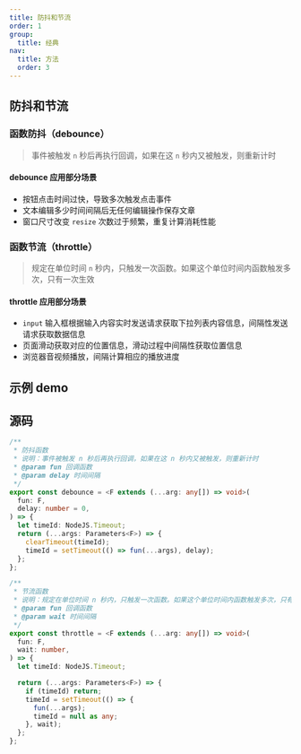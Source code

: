 ```yaml
---
title: 防抖和节流
order: 1
group:
  title: 经典
nav:
  title: 方法
  order: 3
---
```


## 防抖和节流

### 函数防抖（debounce）

> 事件被触发 `n` 秒后再执行回调，如果在这 `n` 秒内又被触发，则重新计时

#### debounce 应用部分场景

- 按钮点击时间过快，导致多次触发点击事件
- 文本编辑多少时间间隔后无任何编辑操作保存文章
- 窗口尺寸改变 `resize` 次数过于频繁，重复计算消耗性能

### 函数节流（throttle）

> 规定在单位时间 `n` 秒内，只触发一次函数。如果这个单位时间内函数触发多次，只有一次生效

#### throttle 应用部分场景

- `input` 输入框根据输入内容实时发送请求获取下拉列表内容信息，间隔性发送请求获取数据信息
- 页面滑动获取对应的位置信息，滑动过程中间隔性获取位置信息
- 浏览器音视频播放，间隔计算相应的播放进度

## 示例 demo

<code src="./demo/index.tsx"></code>

## 源码

```ts
/**
 * 防抖函数
 * 说明：事件被触发 n 秒后再执行回调，如果在这 n 秒内又被触发，则重新计时
 * @param fun 回调函数
 * @param delay 时间间隔
 */
export const debounce = <F extends (...arg: any[]) => void>(
  fun: F,
  delay: number = 0,
) => {
  let timeId: NodeJS.Timeout;
  return (...args: Parameters<F>) => {
    clearTimeout(timeId);
    timeId = setTimeout(() => fun(...args), delay);
  };
};

/**
 * 节流函数
 * 说明：规定在单位时间 n 秒内，只触发一次函数。如果这个单位时间内函数触发多次，只有一次生效
 * @param fun 回调函数
 * @param wait 时间间隔
 */
export const throttle = <F extends (...arg: any[]) => void>(
  fun: F,
  wait: number,
) => {
  let timeId: NodeJS.Timeout;

  return (...args: Parameters<F>) => {
    if (timeId) return;
    timeId = setTimeout(() => {
      fun(...args);
      timeId = null as any;
    }, wait);
  };
};
```
